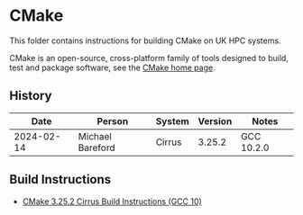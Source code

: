 CMake
=====

This folder contains instructions for building CMake on UK HPC systems.

CMake is an open-source, cross-platform family of tools designed to build, test and package software,
see the [CMake home page](https://cmake.org/).


History
-------

 Date | Person | System | Version | Notes
 ---- | ------ | ------ | ------- | -----
 2024-02-14 | Michael Bareford | Cirrus | 3.25.2 | GCC 10.2.0


Build Instructions
------------------

* [CMake 3.25.2 Cirrus Build Instructions (GCC 10)](build_cmake_3.25.2_cirrus_gcc10.md)

